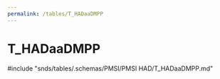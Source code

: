 ```yaml
---
permalink: /tables/T_HADaaDMPP
---
```

# T\_HADaaDMPP
<!-- SPDX-License-Identifier: MPL-2.0 -->

<!-- ATTENTION : Ne pas supprimer ou modifier la ligne ci-dessous -->
#include "snds/tables/.schemas/PMSI/PMSI HAD/T_HADaaDMPP.md"
<!-- ATTENTION : Ne pas supprimer ou modifier la ligne ci-dessus -->
